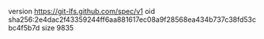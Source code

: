 version https://git-lfs.github.com/spec/v1
oid sha256:2e4dac2f43359244ff6aa881617ec08a9f28568ea434b737c38fd53cbc4f5b7d
size 9835
